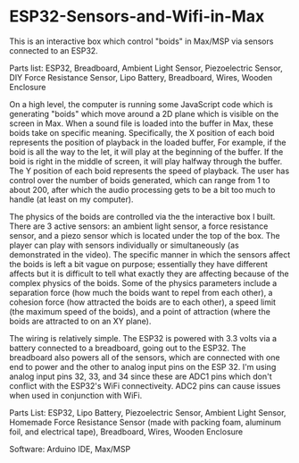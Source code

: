 # ESP32-Sensors-and-Wifi-in-Max

This is an interactive box which control "boids" in Max/MSP via sensors connected to an ESP32.

Parts list:
ESP32,
Breadboard,
Ambient Light Sensor,
Piezoelectric Sensor,
DIY Force Resistance Sensor,
Lipo Battery,
Breadboard,
Wires,
Wooden Enclosure 

 On a high level, the computer is running some JavaScript code which is generating "boids" which move around a 2D plane which 
 is visible on the screen in Max. When a sound file is loaded into the buffer in Max, these boids take on specific meaning. 
 Specifically, the X position of each boid represents the position of playback in the loaded buffer, For example, if the boid 
 is all the way to the let, it will play at the beginning of the buffer. If the boid is right in the middle of screen, it 
 will play halfway through the buffer. The Y position of each boid represents the speed of playback. The user has control 
 over the number of boids generated, which can range from 1 to about 200, after which the audio processing gets to be a bit 
 too much to handle (at least on my computer).
 
 The physics of the boids are controlled via the the interactive box I built. There are 3 active sensors: an ambient 
 light sensor, a force resistance sensor, and a piezo sensor which is located under the top of the box. The player can 
 play with sensors individually or simultaneously (as demonstrated in the video). The specific manner in which the sensors 
 affect the boids is left a bit vague on purpose; essentially they have different affects but it is difficult to tell what 
 exactly they are affecting because of the complex physics of the boids. Some of the physics parameters include a 
 separation force (how much the boids want to repel from each other), a cohesion force (how attracted the boids are 
 to each other), a speed limit (the maximum speed of the boids), and a point of attraction (where the boids are 
 attracted to on an XY plane).

The wiring is relatively simple. The ESP32 is powered with 3.3 volts via a battery connected to a breadboard, going out to the ESP32. The breadboard also powers all of the sensors, which are connected with one end to power and the other to analog input pins on the ESP 32. I'm using analog input pins 32, 33, and 34 since these are ADC1 pins which don't conflict with the ESP32's WiFi connectiveity. ADC2 pins can cause issues when used in conjunction with WiFi.

Parts List:
ESP32,
Lipo Battery,
Piezoelectric Sensor,
Ambient Light Sensor,
Homemade Force Resistance Sensor (made with packing foam, aluminum foil, and electrical tape),
Breadboard,
Wires,
Wooden Enclosure

Software:
Arduino IDE,
Max/MSP
